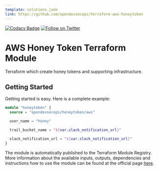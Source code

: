 ```yaml
---
template: solutions.jade
link: https://github.com/opendevsecops/terraform-aws-honeytoken
---
```

[![Codacy Badge](https://api.codacy.com/project/badge/Grade/bcf3a13678a24c8bae2160e1ff69d0d5)](https://www.codacy.com/app/OpenDevSecOps/terraform-aws-honeytoken?utm_source=github.com&amp;utm_medium=referral&amp;utm_content=opendevsecops/terraform-aws-honeytoken&amp;utm_campaign=Badge_Grade)
[![Follow on Twitter](https://img.shields.io/twitter/follow/opendevsecops.svg?logo=twitter)](https://twitter.com/opendevsecops)

# AWS Honey Token Terraform Module

Terraform which create honey tokens and supporting infrastructure.

## Getting Started

Getting started is easy. Here is a complete example:

```terraform
module "honeytoken" {
  source = "opendevsecops/honeytoken/aws"

  user_name = "honey"

  trail_bucket_name = "${var.slack_notification_url}"

  slack_notification_url = "${var.slack_notification_url}"
}
```

The module is automatically published to the Terraform Module Registry. More information about the available inputs, outputs, dependencies and instructions how to use the module can be found at the official page [here](https://registry.terraform.io/modules/opendevsecops/honeytoken).
